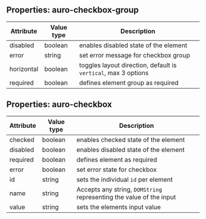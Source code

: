 ## Properties: auro-checkbox-group

| Attribute | Value type | Description |
|----|----|----
| disabled | boolean | enables disabled state of the element |
| error | string | set error message for checkbox group |
| horizontal | boolean | toggles layout direction, default is `vertical`, max 3 options |
| required | boolean | defines element group as required|

## Properties: auro-checkbox

| Attribute | Value type |Description |
|----|----|----
| checked | boolean | enables checked state of the element |
| disabled | boolean | enables disabled state of the element |
| required | boolean | defines element as required |
| error | boolean | set error state for checkbox |
| id | string | sets the individual `id` per element |
| name | string | Accepts any string, `DOMString` representing the value of the input |
| value | string | sets the elements input value |
